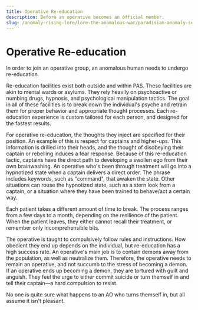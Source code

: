 ```yaml
---
title: Operative Re-education
description: Before an operative becomes an official member.
slug: /anomaly-rising-lore/lore-the-anomalous-war/paradisian-anomaly-security/operative-re-education
---
```


# Operative Re-education

In order to join an operative group, an anomalous human needs to undergo re-education.

Re-education facilities exist both outside and within PAS. These facilities are akin to mental wards or asylums. They rely heavily on psychoactive or numbing drugs, hypnosis, and psychological manipulation tactics. The goal in all of these facilities is to break down the individual's psyche and retrain them for proper behavior and appropriate thought processes. Each re-education experience is custom tailored for each person, and designed for the fastest results.

For operative re-education, the thoughts they inject are specified for their position. An example of this is respect for captains and higher-ups. This information is drilled into their heads, and the thought of disobeying their captain or rebelling induces a fear response. Because of this re-education tactic, captains have the direct path to developing a swollen ego from their own brainwashing. An operative who's been through treatment will go into a hypnotized state when a captain delivers a direct order. The phrase includes keywords, such as "command", that awaken the state. Other situations can rouse the hypnotized state, such as a stern look from a captain, or a situation where they have been trained to behave/act a certain way.

Each patient takes a different amount of time to break. The process ranges from a few days to a month, depending on the resilience of the patient. When the patient leaves, they either cannot recall their treatment, or remember only incomprehensible bits.

The operative is taught to compulsively follow rules and instructions. How obedient they end up depends on the individual, but re-education has a high success rate. An operative's main job is to contain demons away from the population, as well as neutralize them. Therefore, the operative needs to remain an operative, and not succumb to the stress of becoming a demon. If an operative ends up becoming a demon, they are tortured with guilt and anguish. They feel the urge to either commit suicide or turn themself in and tell their captain—a hard compulsion to resist.

No one is quite sure what happens to an AO who turns themself in, but all assume it isn't pleasant.